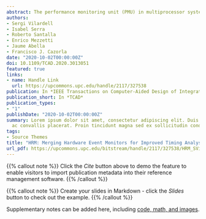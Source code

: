 ```yaml
---
abstract: The performance monitoring unit (PMU) in multiprocessor system-on-chips (MPSoCs) is at the heart of the latest measurement-based timing analysis techniques in critical embedded systems. In particular, hardware event monitors (HEMs) in the PMU are used as building blocks in the process of budgeting and verifying software timing by tracking and controlling access counts to shared resources. While the number of HEMs in current MPSoCs reaches hundreds, they are read via performance monitoring counters whose number is usually limited to 4-8, thus requiring multiple runs of each experiment in order to collect all desired HEMs. Despite the effort of engineers in controlling the execution conditions of each experiment, the complexity of current MPSoCs makes it arguably impossible to completely remove the noise affecting each run. As a result, HEMs read in different runs are subject to different variability, and hence, those HEMs captured in different runs cannot be “blindly” merged. In this work, we focus on the NXP T2080 platform where we observed up to 59% variability across different runs of the same experiment for some relevant HEMs (e.g., processor cycles). We develop a HEM reading and merging (HRM) approach to join reliably HEMs across different runs as a fundamental element of any measurement-based timing budgeting and verification technique. Our method builds on order statistics and the selection of an anchor HEM read in all runs to derive the most plausible combination of HEM readings that keep the distribution of each HEM and their relationship with the anchor HEM intact.
authors:
- Sergi Vilardell
- Isabel Serra
- Roberto Santalla
- Enrico Mezzetti
- Jaume Abella
- Francisco J. Cazorla
date: "2020-10-02T00:00:00Z"
doi: 10.1109/TCAD.2020.3013051
featured: true
links:
- name: Handle Link
  url: https://upcommons.upc.edu/handle/2117/327538
publication: In *IEEE Transactions on Computer-Aided Design of Integrated Circuits and Systems*
publication_short: In *TCAD*
publication_types:
- "1"
publishDate: "2020-10-02T00:00:00Z"
summary: Lorem ipsum dolor sit amet, consectetur adipiscing elit. Duis posuere tellus
  ac convallis placerat. Proin tincidunt magna sed ex sollicitudin condimentum.
tags:
- Source Themes
title: "HRM: Merging Hardware Event Monitors for Improved Timing Analysis of Complex MPSoCs"
url_pdf: https://upcommons.upc.edu/bitstream/handle/2117/327538/HRM_SVilardell.pdf
---
```


{{% callout note %}}
Click the *Cite* button above to demo the feature to enable visitors to import publication metadata into their reference management software.
{{% /callout %}}

{{% callout note %}}
Create your slides in Markdown - click the *Slides* button to check out the example.
{{% /callout %}}

Supplementary notes can be added here, including [code, math, and images](https://wowchemy.com/docs/writing-markdown-latex/).
